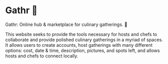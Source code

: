 # Gathr 🍙

Gathr: Online hub & marketplace for culinary gatherings. 🚀 

This website seeks to provide the tools necessary for hosts and chefs to collaborate and provide polished culinary gatherings in a myriad of spaces. 
It allows users to create accounts, host gatherings with many different options: cost, date & time, description, pictures, and spots left, and allows hosts and chefs to connect locally.
